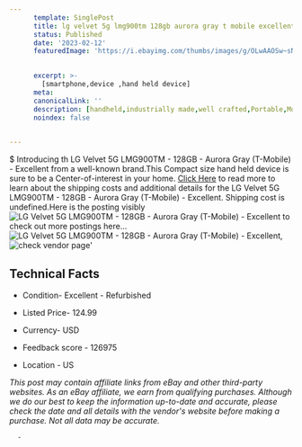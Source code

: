 ```yaml
---
      template: SinglePost
      title: lg velvet 5g lmg900tm 128gb aurora gray t mobile excellent
      status: Published
      date: '2023-02-12'
      featuredImage: 'https://i.ebayimg.com/thumbs/images/g/OLwAAOSw~sNjSdld/s-l225.jpg'
       

      excerpt: >-
        [smartphone,device ,hand held device]
      meta:
      canonicalLink: ''
      description: [handheld,industrially made,well crafted,Portable,Mobile,Compact,Convenient,Lightweight,Maneuverable,Man-portable,Miniature,Carriable,Hand-held,Light,Holdable,Transportable,Mobile device,Pocket-sized,On-the-go,Wireless,Cordless,Compact size,Convenient size, smartphone,device ,hand held device]
      noindex: false
      

---
```

$
      Introducing th LG Velvet 5G LMG900TM - 128GB - Aurora Gray (T-Mobile) - Excellent from a well-known brand.This Compact size hand held device is sure to be a Center-of-interest in your home. [Click Here](https://www.ebay.com/itm/165541179506?hash=item268b05f072%3Ag%3AOLwAAOSw%7EsNjSdld&mkevt=1&mkcid=1&mkrid=711-53200-19255-0&campid=%253CePNCampaignId%253E&customid=%253CreferenceId%253E&toolid=10049) to read more to learn about the shipping costs and additional details for the LG Velvet 5G LMG900TM - 128GB - Aurora Gray (T-Mobile) - Excellent. Shipping cost is undefined.Here is the posting visibly ![LG Velvet 5G LMG900TM - 128GB - Aurora Gray (T-Mobile) - Excellent](https://i.ebayimg.com/thumbs/images/g/OLwAAOSw~sNjSdld/s-l225.jpg) to check out more postings here... ![LG Velvet 5G LMG900TM - 128GB - Aurora Gray (T-Mobile) - Excellent](https://i.ebayimg.com/images/g/OLwAAOSw~sNjSdld/s-l960.jpg), ![check vendor page](https://origin-galleryplus.ebayimg.com/ws/web/165541179506_2_0_1/225x225.jpg,https://origin-galleryplus.ebayimg.com/ws/web/165541179506_3_0_1/225x225.jpg,https://origin-galleryplus.ebayimg.com/ws/web/165541179506_4_0_1/225x225.jpg,https://origin-galleryplus.ebayimg.com/ws/web/165541179506_5_0_1/225x225.jpg,https://origin-galleryplus.ebayimg.com/ws/web/165541179506_6_0_1/225x225.jpg)'

      

 ## Technical Facts 



     
      

 - Condition- Excellent - Refurbished 


      

 - Listed Price- 124.99 


      

 - Currency- USD 


      

 - Feedback score - 126975 


      

 - Location - US 


      
      

 *_This post may contain affiliate links from eBay and other third-party websites. As an eBay affiliate, we earn from qualifying purchases. Although we do our best to keep the information up-to-date and accurate, please check the date and all details with the vendor's website before making a purchase. Not all data may be accurate._*




      -
